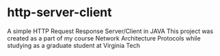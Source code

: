 http-server-client
==================

A simple HTTP Request Response Server/Client in JAVA
This project was created as a part of my course Network Architecture Protocols 
while studying as a graduate student at Virginia Tech

